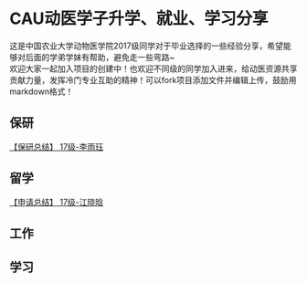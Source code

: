 # CAU动医学子升学、就业、学习分享
这是中国农业大学动物医学院2017级同学对于毕业选择的一些经验分享，希望能够对后面的学弟学妹有帮助，避免走一些弯路~  
欢迎大家一起加入项目的创建中！也欢迎不同级的同学加入进来，给动医资源共享贡献力量，发挥冷门专业互助的精神！可以fork项目添加文件并编辑上传，鼓励用markdown格式！
## 保研
[【保研总结】 17级-李雨珏](https://github.com/Jeanette-Jiang/VetmedStudentShare/blob/main/%E4%BF%9D%E7%A0%94/yujue.md)

## 留学
[【申请总结】 17级-江晓晗](https://github.com/Jeanette-Jiang/VetmedStudentShare/blob/main/%E7%95%99%E5%AD%A6/Jiang.md) 

## 工作

## 学习



